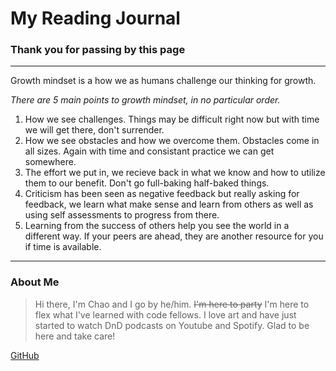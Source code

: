 # My Reading Journal

### Thank you for passing by this page

___

Growth mindset is a how we as humans challenge our thinking for growth. 

*There are 5 main points to growth mindset, in no particular order.* 
1. How we see challenges. Things may be difficult right now but with time we will get there, don't surrender.
2. How we see obstacles and how we overcome them. Obstacles come in all sizes. Again with time and consistant practice we can get somewhere.
3. The effort we put in, we recieve back in what we know and how to utilize them to our benefit. Don't go full-baking half-baked things.
4. Criticism has been seen as negative feedback but really asking for feedback, we learn what make sense and learn from others as well as using self assessments to progress from there. 
5. Learning from the success of others help you see the world in a different way. If your peers are ahead, they are another resource for you if time is available.

___

### About Me
> Hi there, I'm Chao and I go by he/him. ~~I'm here to party~~ I'm here to flex what I've learned with code fellows. I love art and have just started to watch DnD podcasts on Youtube and Spotify. Glad to be here and take care!


[GitHub](https://github.com/AlexSaeChao)

